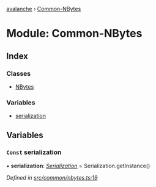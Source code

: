 [avalanche](../README.md) › [Common-NBytes](common_nbytes.md)

# Module: Common-NBytes

## Index

### Classes

* [NBytes](../classes/common_nbytes.nbytes.md)

### Variables

* [serialization](common_nbytes.md#const-serialization)

## Variables

### `Const` serialization

• **serialization**: *[Serialization](../classes/utils_serialization.serialization.md)* = Serialization.getInstance()

*Defined in [src/common/nbytes.ts:19](https://github.com/ava-labs/avalanchejs/blob/ca67b81/src/common/nbytes.ts#L19)*
